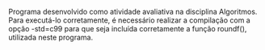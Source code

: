 Programa desenvolvido como atividade avaliativa na disciplina Algoritmos. Para executá-lo corretamente, é necessário realizar a compilação com a opção -std=c99 para que seja incluída corretamente a função roundf(), utilizada neste programa.